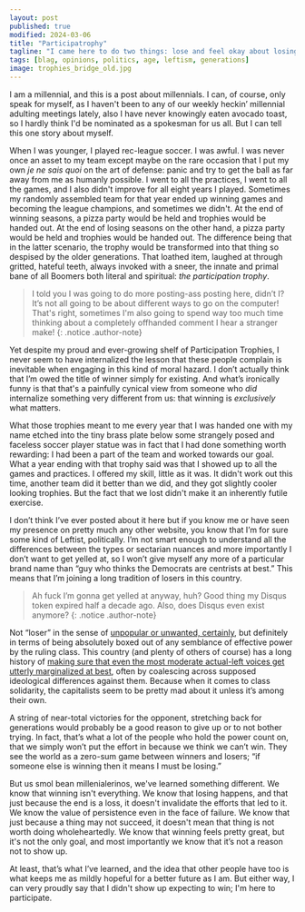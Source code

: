 ```yaml
---
layout: post
published: true
modified: 2024-03-06
title: "Participatrophy"
tagline: "I came here to do two things: lose and feel okay about losing."
tags: [blag, opinions, politics, age, leftism, generations]
image: trophies_bridge_old.jpg
---
```


I am a millennial, and this is a post about millennials. I can, of course, only speak for myself, as I haven't been to any of our weekly heckin’ millennial adulting meetings lately, also I have never knowingly eaten avocado toast, so I hardly think I'd be nominated as a spokesman for us all. But I can tell this one story about myself. 

When I was younger, I played rec-league soccer. I was awful. I was never once an asset to my team except maybe on the rare occasion that I put my own *je ne sais quoi* on the art of defense: panic and try to get the ball as far away from me as humanly possible. I went to all the practices, I went to all the games, and I also didn't improve for all eight years I played. Sometimes my randomly assembled team for that year ended up winning games and becoming the league champions, and sometimes we didn't. At the end of winning seasons, a pizza party would be held and trophies would be handed out. At the end of losing seasons on the other hand, a pizza party would be held and trophies would be handed out. The difference being that in the latter scenario, the trophy would be transformed into that thing so despised by the older generations. That loathed item, laughed at through gritted, hateful teeth, always invoked with a sneer, the innate and primal bane of all Boomers both literal and spiritual: *the participation trophy*.

> I told you I was going to do more posting-ass posting here, didn’t I? It’s not all going to be about different ways to go on the computer! That's right, sometimes I'm also going to spend way too much time thinking about a completely offhanded comment I hear a stranger make!
{: .notice .author-note}

Yet despite my proud and ever-growing shelf of Participation Trophies, I never seem to have internalized the lesson that these people complain is inevitable when engaging in this kind of moral hazard. I don’t actually think that I’m owed the title of winner simply for existing. And what’s ironically funny is that that's a painfully cynical view from someone who *did* internalize something very different from us: that winning is *exclusively* what matters. 

What those trophies meant to me every year that I was handed one with my name etched into the tiny brass plate below some strangely posed and faceless soccer player statue was in fact that I had done something worth rewarding: I had been a part of the team and worked towards our goal. What a year ending with that trophy said was that I showed up to all the games and practices. I offered my skill, little as it was. It didn't work out this time, another team did it better than we did, and they got slightly cooler looking trophies. But the fact that we lost didn't make it an inherently futile exercise. 

I don’t think I’ve ever posted about it here but if you know me or have seen my presence on pretty much any other website, you know that I’m for sure some kind of Leftist, politically. I’m not smart enough to understand all the differences between the types or sectarian nuances and more importantly I don’t want to get yelled at, so I won’t give myself any more of a particular brand name than “guy who thinks the Democrats are centrists at best.” This means that I’m joining a long tradition of losers in this country. 

> Ah fuck I’m gonna get yelled at anyway, huh? Good thing my Disqus token expired half a decade ago. Also, does Disqus even exist anymore?
{: .notice .author-note}

Not “loser” in the sense of [unpopular or unwanted, certainly](https://nymag.com/intelligencer/2019/08/poll-marijuana-legalization-data-for-progress-radical-ideas-popular-aoc.html), but definitely in terms of being absolutely boxed out of any semblance of effective power by the ruling class. This country (and plenty of others of course) has a long history of [making sure that even the most moderate actual-left voices get utterly marginalized at best](https://www.thenation.com/article/politics/biden-bernie-michigan-results/), often by coalescing across supposed ideological differences against them. Because when it comes to class solidarity, the capitalists seem to be pretty mad about it unless it’s among their own. 

A string of near-total victories for the opponent, stretching back for generations would probably be a good reason to give up or to not bother trying. In fact, that’s what a lot of the people who hold the power count on, that we simply won’t put the effort in because we think we can’t win. They see the world as a zero-sum game between winners and losers; “if someone else is winning then it means I must be losing.”

But us smol bean millenialerinos, we've learned something different. We know that winning isn't everything. We know that losing happens, and that just because the end is a loss, it doesn't invalidate the efforts that led to it. We know the value of persistence even in the face of failure. We know that just because a thing may not succeed, it doesn't mean that thing is not worth doing wholeheartedly. We know that winning feels pretty great, but it's not the only goal, and most importantly we know that it’s not a reason not to show up. 

At least, that’s what I’ve learned, and the idea that other people have too is what keeps me as mildly hopeful for a better future as I am. But either way, I can very proudly say that I didn't show up expecting to win; I'm here to participate. 